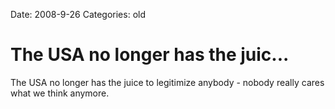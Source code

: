 Date: 2008-9-26
Categories: old

# The USA no longer has the juic...

The USA no longer has the juice to legitimize anybody - nobody really cares what we think anymore.
